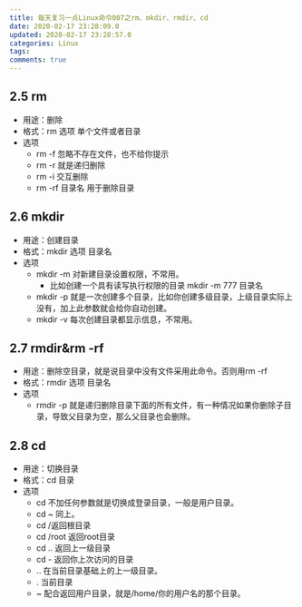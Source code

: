 ```yaml
---
title: 每天复习一点Linux命令007之rm、mkdir、rmdir、cd
date: 2020-02-17 23:28:09.0
updated: 2020-02-17 23:28:57.0
categories: Linux
tags: 
comments: true
---
```


## 2.5 rm

- 用途：删除
- 格式：rm 选项 单个文件或者目录
- 选项
  - rm -f 忽略不存在文件，也不给你提示
  - rm -r 就是递归删除
  - rm -i 交互删除
  - rm -rf 目录名 用于删除目录

## 2.6 mkdir

- 用途：创建目录
- 格式：mkdir 选项 目录名
- 选项
  - mkdir -m 对新建目录设置权限，不常用。
    - 比如创建一个具有读写执行权限的目录 mkdir -m 777 目录名
  - mkdir -p 就是一次创建多个目录，比如你创建多级目录，上级目录实际上没有，加上此参数就会给你自动创建。
  - mkdir -v 每次创建目录都显示信息，不常用。

## 2.7 rmdir&rm -rf

- 用途：删除空目录，就是说目录中没有文件采用此命令。否则用rm -rf
- 格式：rmdir 选项 目录名
- 选项
  - rmdir -p 就是递归删除目录下面的所有文件，有一种情况如果你删除子目录，导致父目录为空，那么父目录也会删除。

## 2.8 cd

- 用途：切换目录
- 格式：cd 目录
- 选项
  - cd 不加任何参数就是切换成登录目录，一般是用户目录。
  - cd ~ 同上。
  - cd /返回根目录
  - cd /root 返回root目录
  - cd .. 返回上一级目录
  - cd - 返回你上次访问的目录
  - .. 在当前目录基础上的上一级目录。
  - . 当前目录
  - ~ 配合返回用户目录，就是/home/你的用户名的那个目录。